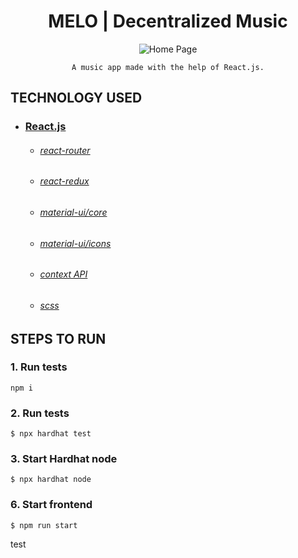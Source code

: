 <h1 align="center">
   MELO | Decentralized Music
</h1>

<div align="center">

![Home Page](https://drive.google.com/uc?export=view&id=1BtDgstkMOSCvzW_aFFWc7fYGNGgACekc)

    A music app made with the help of React.js.
    
</div>

## TECHNOLOGY USED

* ### [React.js](https://reactjs.org/)
    * ###### [react-router](https://github.com/ReactTraining/react-router#readme)
    * ###### [react-redux](https://react-redux.js.org/)
    * ###### [material-ui/core](https://www.npmjs.com/package/@material-ui/core)
    * ###### [material-ui/icons](https://www.npmjs.com/package/@material-ui/icons)
    * ###### [context API](https://reactjs.org/docs/context.html)
    * ###### [scss](https://sass-lang.com/)

## STEPS TO RUN 

### 1. Run tests
`npm i`

### 2. Run tests
`$ npx hardhat test`

### 3. Start Hardhat node
`$ npx hardhat node`

### 6. Start frontend
`$ npm run start`

test

